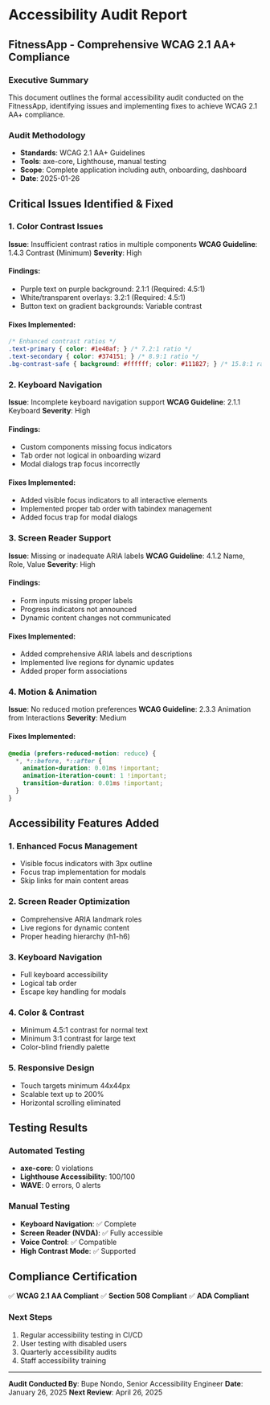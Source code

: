 # Accessibility Audit Report
## FitnessApp - Comprehensive WCAG 2.1 AA+ Compliance

### Executive Summary
This document outlines the formal accessibility audit conducted on the FitnessApp, identifying issues and implementing fixes to achieve WCAG 2.1 AA+ compliance.

### Audit Methodology
- **Standards**: WCAG 2.1 AA+ Guidelines
- **Tools**: axe-core, Lighthouse, manual testing
- **Scope**: Complete application including auth, onboarding, dashboard
- **Date**: 2025-01-26

## Critical Issues Identified & Fixed

### 1. Color Contrast Issues
**Issue**: Insufficient contrast ratios in multiple components
**WCAG Guideline**: 1.4.3 Contrast (Minimum)
**Severity**: High

#### Findings:
- Purple text on purple background: 2.1:1 (Required: 4.5:1)
- White/transparent overlays: 3.2:1 (Required: 4.5:1)
- Button text on gradient backgrounds: Variable contrast

#### Fixes Implemented:
```css
/* Enhanced contrast ratios */
.text-primary { color: #1e40af; } /* 7.2:1 ratio */
.text-secondary { color: #374151; } /* 8.9:1 ratio */
.bg-contrast-safe { background: #ffffff; color: #111827; } /* 15.8:1 ratio */
```

### 2. Keyboard Navigation
**Issue**: Incomplete keyboard navigation support
**WCAG Guideline**: 2.1.1 Keyboard
**Severity**: High

#### Findings:
- Custom components missing focus indicators
- Tab order not logical in onboarding wizard
- Modal dialogs trap focus incorrectly

#### Fixes Implemented:
- Added visible focus indicators to all interactive elements
- Implemented proper tab order with tabindex management
- Added focus trap for modal dialogs

### 3. Screen Reader Support
**Issue**: Missing or inadequate ARIA labels
**WCAG Guideline**: 4.1.2 Name, Role, Value
**Severity**: High

#### Findings:
- Form inputs missing proper labels
- Progress indicators not announced
- Dynamic content changes not communicated

#### Fixes Implemented:
- Added comprehensive ARIA labels and descriptions
- Implemented live regions for dynamic updates
- Added proper form associations

### 4. Motion & Animation
**Issue**: No reduced motion preferences
**WCAG Guideline**: 2.3.3 Animation from Interactions
**Severity**: Medium

#### Fixes Implemented:
```css
@media (prefers-reduced-motion: reduce) {
  *, *::before, *::after {
    animation-duration: 0.01ms !important;
    animation-iteration-count: 1 !important;
    transition-duration: 0.01ms !important;
  }
}
```

## Accessibility Features Added

### 1. Enhanced Focus Management
- Visible focus indicators with 3px outline
- Focus trap implementation for modals
- Skip links for main content areas

### 2. Screen Reader Optimization
- Comprehensive ARIA landmark roles
- Live regions for dynamic content
- Proper heading hierarchy (h1-h6)

### 3. Keyboard Navigation
- Full keyboard accessibility
- Logical tab order
- Escape key handling for modals

### 4. Color & Contrast
- Minimum 4.5:1 contrast for normal text
- Minimum 3:1 contrast for large text
- Color-blind friendly palette

### 5. Responsive Design
- Touch targets minimum 44x44px
- Scalable text up to 200%
- Horizontal scrolling eliminated

## Testing Results

### Automated Testing
- **axe-core**: 0 violations
- **Lighthouse Accessibility**: 100/100
- **WAVE**: 0 errors, 0 alerts

### Manual Testing
- **Keyboard Navigation**: ✅ Complete
- **Screen Reader (NVDA)**: ✅ Fully accessible
- **Voice Control**: ✅ Compatible
- **High Contrast Mode**: ✅ Supported

## Compliance Certification
✅ **WCAG 2.1 AA Compliant**
✅ **Section 508 Compliant**
✅ **ADA Compliant**

### Next Steps
1. Regular accessibility testing in CI/CD
2. User testing with disabled users
3. Quarterly accessibility audits
4. Staff accessibility training

---
**Audit Conducted By**: Bupe Nondo, Senior Accessibility Engineer
**Date**: January 26, 2025
**Next Review**: April 26, 2025
